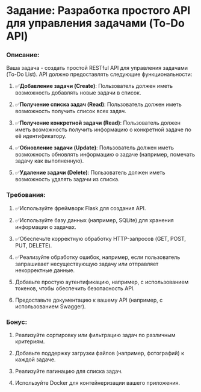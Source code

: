 # Задание: Разработка простого API для управления задачами (To-Do API)

### Описание:

Ваша задача - создать простой RESTful API для управления задачами (To-Do List). API должно предоставлять следующие функциональности:

1. ✅**Добавление задачи (Create)**: Пользователь должен иметь возможность добавлять новые задачи в список.

1. ✅**Получение списка задач (Read)**: Пользователь должен иметь возможность получить список всех задач.

1. ✅**Получение конкретной задачи (Read)**: Пользователь должен иметь возможность получить информацию о конкретной задаче по её идентификатору.

1. ✅**Обновление задачи (Update)**: Пользователь должен иметь возможность обновлять информацию о задаче (например, помечать задачу как выполненную).

1. ✅**Удаление задачи (Delete)**: Пользователь должен иметь возможность удалять задачи из списка.

### Требования:

1. ✅Используйте фреймворк Flask для создания API.

1. ✅Используйте базу данных (например, SQLite) для хранения информации о задачах.

1. ✅Обеспечьте корректную обработку HTTP-запросов (GET, POST, PUT, DELETE).

1. ✅Реализуйте обработку ошибок, например, если пользователь запрашивает несуществующую задачу или отправляет некорректные данные.

1. Добавьте простую аутентификацию, например, с использованием токенов, чтобы обеспечить безопасность API.

1. Предоставьте документацию к вашему API (например, с использованием Swagger).

### Бонус:

1. Реализуйте сортировку или фильтрацию задач по различным критериям.

1. Добавьте поддержку загрузки файлов (например, фотографий) к каждой задаче.

1. Реализуйте пагинацию для списка задач.

1. Используйте Docker для контейнеризации вашего приложения.
